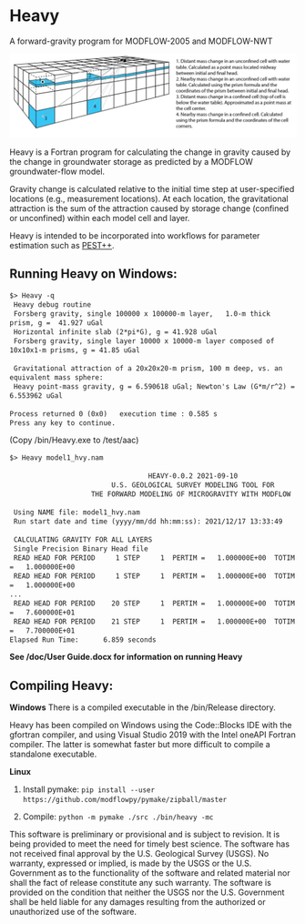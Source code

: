 # Heavy
A forward-gravity program for MODFLOW-2005 and MODFLOW-NWT

![gravity calculation](./img/g_calculation.png)

Heavy is a Fortran program for calculating the change in gravity caused by the change in groundwater storage as predicted by a MODFLOW groundwater-flow model.

Gravity change is calculated relative to the initial time step at user-specified locations (e.g., measurement locations). At each location, the gravitational attraction is the sum of the attraction caused by storage change (confined or unconfined) within each  model cell and layer. 

Heavy is intended to be incorporated into workflows for parameter estimation such as [PEST++](https://www.usgs.gov/software/pest-parameter-estimation-code-optimized-large-environmental-models).

## Running Heavy on Windows:
```
$> Heavy -q
 Heavy debug routine
 Forsberg gravity, single 100000 x 100000-m layer,   1.0-m thick prism, g =  41.927 uGal
 Horizontal infinite slab (2*pi*G), g = 41.928 uGal
 Forsberg gravity, single layer 10000 x 10000-m layer composed of 10x10x1-m prisms, g = 41.85 uGal

 Gravitational attraction of a 20x20x20-m prism, 100 m deep, vs. an equivalent mass sphere:
 Heavy point-mass gravity, g = 6.590618 uGal; Newton's Law (G*m/r^2) = 6.553962 uGal

Process returned 0 (0x0)   execution time : 0.585 s
Press any key to continue.
```
(Copy /bin/Heavy.exe to /test/aac)
```
$> Heavy model1_hvy.nam

                                  HEAVY-0.0.2 2021-09-10
                         U.S. GEOLOGICAL SURVEY MODELING TOOL FOR
                    THE FORWARD MODELING OF MICROGRAVITY WITH MODFLOW

 Using NAME file: model1_hvy.nam
 Run start date and time (yyyy/mm/dd hh:mm:ss): 2021/12/17 13:33:49

 CALCULATING GRAVITY FOR ALL LAYERS
 Single Precision Binary Head file
 READ HEAD FOR PERIOD     1 STEP     1  PERTIM =   1.000000E+00  TOTIM =   1.000000E+00
 READ HEAD FOR PERIOD     1 STEP     1  PERTIM =   1.000000E+00  TOTIM =   1.000000E+00
...
 READ HEAD FOR PERIOD    20 STEP     1  PERTIM =   1.000000E+00  TOTIM =   7.600000E+01
 READ HEAD FOR PERIOD    21 STEP     1  PERTIM =   1.000000E+00  TOTIM =   7.700000E+01
Elapsed Run Time:      6.859 seconds
```

**See /doc/User Guide.docx for information on running Heavy**

## Compiling Heavy:

**Windows**
There is a compiled executable in the /bin/Release directory.

Heavy has been compiled on Windows using the Code::Blocks IDE with the gfortran compiler, and using Visual Studio 2019 with the Intel oneAPI Fortran compiler. The latter is somewhat faster but more difficult to compile a standalone executable. 

**Linux**
1) Install pymake: ```pip install --user https://github.com/modflowpy/pymake/zipball/master```

2) Compile: 
```python -m pymake ./src ./bin/heavy -mc```

This software is preliminary or provisional and is subject to revision. It is being provided to meet the need for timely best science. The software has not received final approval by the U.S. Geological Survey (USGS). No warranty, expressed or implied, is made by the USGS or the U.S. Government as to the functionality of the software and related material nor shall the fact of release constitute any such warranty. The software is provided on the condition that neither the USGS nor the U.S. Government shall be held liable for any damages resulting from the authorized or unauthorized use of the software.